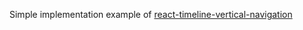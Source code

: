 Simple implementation example of [react-timeline-vertical-navigation](https://github.com/alumbo/react-timeline-vertical-navigation)
